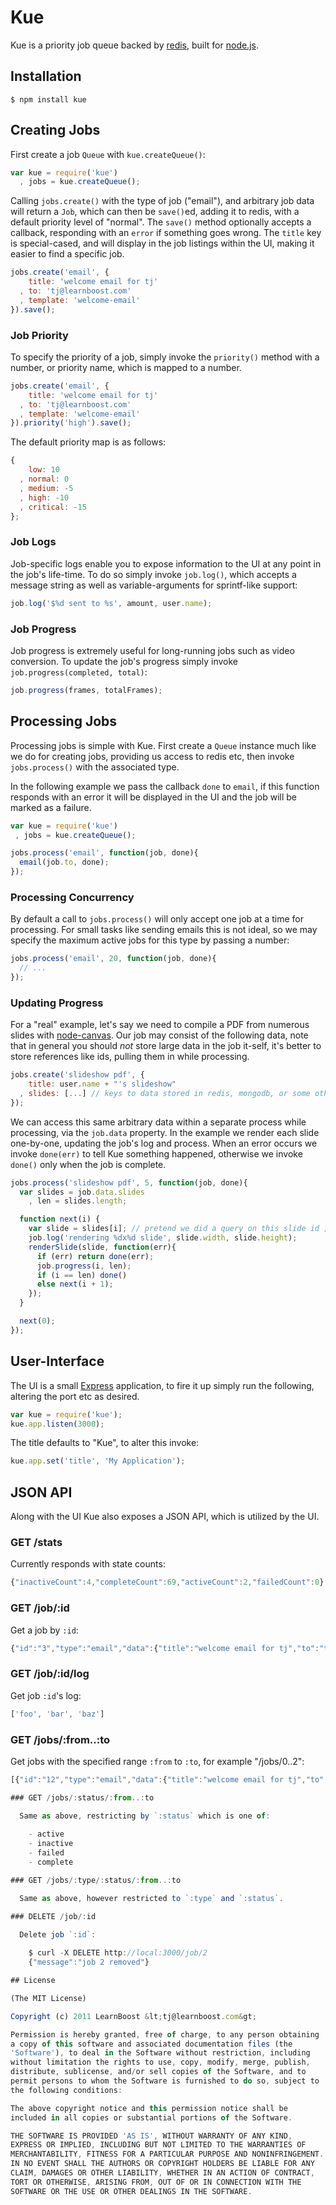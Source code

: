 
# Kue

  Kue is a priority job queue backed by [redis](http://redis.io), built for [node.js](http://nodejs.org).

## Installation

    $ npm install kue

## Creating Jobs

 First create a job `Queue` with `kue.createQueue()`:

```js
var kue = require('kue')
  , jobs = kue.createQueue();
```

  Calling `jobs.create()` with the type of job ("email"), and arbitrary job data will return a `Job`, which can then be `save()`ed, adding it to redis, with a default priority level of "normal". The `save()` method optionally accepts a callback, responding with an `error` if something goes wrong. The `title` key is special-cased, and will display in the job listings within the UI, making it easier to find a specific job.

```js
jobs.create('email', {
    title: 'welcome email for tj'
  , to: 'tj@learnboost.com'
  , template: 'welcome-email'
}).save();
```

### Job Priority

 To specify the priority of a job, simply invoke the `priority()` method with a number, or priority name, which is mapped to a number.

```js
jobs.create('email', {
    title: 'welcome email for tj'
  , to: 'tj@learnboost.com'
  , template: 'welcome-email'
}).priority('high').save();
```

  The default priority map is as follows:

```js
{
    low: 10
  , normal: 0
  , medium: -5
  , high: -10
  , critical: -15
};
```

### Job Logs

 Job-specific logs enable you to expose information to the UI at any point in the job's life-time. To do so simply invoke `job.log()`, which accepts a message string as well as variable-arguments for sprintf-like support:

```js 
job.log('$%d sent to %s', amount, user.name);
``` 

### Job Progress

 Job progress is extremely useful for long-running jobs such as video conversion. To update the job's progress simply invoke `job.progress(completed, total)`:

```js
job.progress(frames, totalFrames);
```

## Processing Jobs

 Processing jobs is simple with Kue. First create a `Queue` instance much like we do for creating jobs, providing us access to redis etc, then invoke `jobs.process()` with the associated type.

 In the following example we pass the callback `done` to `email`, if this function responds with an error it will be displayed in the UI and the job will be marked as a failure.

```js
var kue = require('kue')
 , jobs = kue.createQueue();

jobs.process('email', function(job, done){
  email(job.to, done);
});
```

### Processing Concurrency

 By default a call to `jobs.process()` will only accept one job at a time for processing. For small tasks like sending emails this is not ideal, so we may specify the maximum active jobs for this type by passing a number:
 
```js
jobs.process('email', 20, function(job, done){
  // ...
});
```

### Updating Progress

 For a "real" example, let's say we need to compile a PDF from numerous slides with [node-canvas](http://github.com/learnboost/node-canvas). Our job may consist of the following data, note that in general you should _not_ store large data in the job it-self, it's better to store references like ids, pulling them in while processing.
 
```js
jobs.create('slideshow pdf', {
    title: user.name + "'s slideshow"
  , slides: [...] // keys to data stored in redis, mongodb, or some other store
});
```

  We can access this same arbitrary data within a separate process while processing, via the `job.data` property. In the example we render each slide one-by-one, updating the job's log and process. When an error occurs we invoke `done(err)` to tell Kue something happened, otherwise we invoke `done()` only when the job is complete.

```js
jobs.process('slideshow pdf', 5, function(job, done){
  var slides = job.data.slides
    , len = slides.length;

  function next(i) {
    var slide = slides[i]; // pretend we did a query on this slide id ;)
    job.log('rendering %dx%d slide', slide.width, slide.height);
    renderSlide(slide, function(err){
      if (err) return done(err);
      job.progress(i, len);
      if (i == len) done()
      else next(i + 1);
    });
  }

  next(0);
});
```

## User-Interface

 The UI is a small [Express](http://github.com/visionmedia/express) application, to fire it up simply run the following, altering the port etc as desired.

```js
var kue = require('kue');
kue.app.listen(3000);
```

The title defaults to "Kue", to alter this invoke:

```js
kue.app.set('title', 'My Application');
```

## JSON API

  Along with the UI Kue also exposes a JSON API, which is utilized by the UI.

### GET /stats

  Currently responds with state counts:

```js
{"inactiveCount":4,"completeCount":69,"activeCount":2,"failedCount":0}
```

### GET /job/:id

  Get a job by `:id`:

```js
{"id":"3","type":"email","data":{"title":"welcome email for tj","to":"tj@learnboost.com","template":"welcome-email"},"priority":-10,"progress":"100","state":"complete","attempts":null,"created_at":"1309973155248","updated_at":"1309973155248","duration":"15002"}
```

### GET /job/:id/log

  Get job `:id`'s log:
  
```js
['foo', 'bar', 'baz']
```

### GET /jobs/:from..:to

  Get jobs with the specified range `:from` to `:to`, for
  example "/jobs/0..2":

```js
[{"id":"12","type":"email","data":{"title":"welcome email for tj","to":"tj@learnboost.com","template":"welcome-email"},"priority":-10,"progress":0,"state":"active","attempts":null,"created_at":"1309973299293","updated_at":"1309973299293"},{"id":"130","type":"email","data":{"title":"welcome email for tj","to":"tj@learnboost.com","template":"welcome-email"},"priority":-10,"progress":0,"state":"active","attempts":null,"created_at":"1309975157291","updated_at":"1309975157291"}]

### GET /jobs/:status/:from..:to

  Same as above, restricting by `:status` which is one of:
  
    - active
    - inactive
    - failed
    - complete

### GET /jobs/:type/:status/:from..:to

  Same as above, however restricted to `:type` and `:status`.

### DELETE /job/:id

  Delete job `:id`:
  
    $ curl -X DELETE http://local:3000/job/2
    {"message":"job 2 removed"}

## License 

(The MIT License)

Copyright (c) 2011 LearnBoost &lt;tj@learnboost.com&gt;

Permission is hereby granted, free of charge, to any person obtaining
a copy of this software and associated documentation files (the
'Software'), to deal in the Software without restriction, including
without limitation the rights to use, copy, modify, merge, publish,
distribute, sublicense, and/or sell copies of the Software, and to
permit persons to whom the Software is furnished to do so, subject to
the following conditions:

The above copyright notice and this permission notice shall be
included in all copies or substantial portions of the Software.

THE SOFTWARE IS PROVIDED 'AS IS', WITHOUT WARRANTY OF ANY KIND,
EXPRESS OR IMPLIED, INCLUDING BUT NOT LIMITED TO THE WARRANTIES OF
MERCHANTABILITY, FITNESS FOR A PARTICULAR PURPOSE AND NONINFRINGEMENT.
IN NO EVENT SHALL THE AUTHORS OR COPYRIGHT HOLDERS BE LIABLE FOR ANY
CLAIM, DAMAGES OR OTHER LIABILITY, WHETHER IN AN ACTION OF CONTRACT,
TORT OR OTHERWISE, ARISING FROM, OUT OF OR IN CONNECTION WITH THE
SOFTWARE OR THE USE OR OTHER DEALINGS IN THE SOFTWARE.